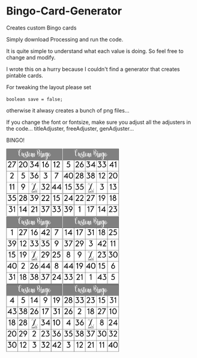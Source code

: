 # Bingo-Card-Generator
Creates custom Bingo cards

Simply download Processing and run the code.

It is quite simple to understand what each value is doing. So feel free to change and modify.

I wrote this on a hurry because I couldn't find a generator that creates pintable cards.

For tweaking the layout please set

  <code>boolean save = false;</code>
  
otherwise it alwasy creates a bunch of png files...

If you change the font or fontsize, make sure you adjust all the adjusters in the code... titleAdjuster, freeAdjuster, genAdjuster...

BINGO!

<img src="https://github.com/hummerdash/Bingo-Card-Generator/blob/main/preview.png?raw=true" width="300" >


